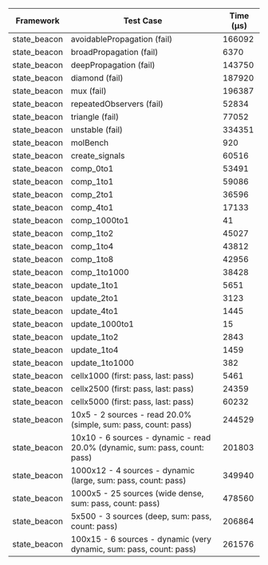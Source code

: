 | Framework | Test Case | Time (μs) |
| --- | --- | --- |
| state_beacon | avoidablePropagation (fail) | 166092 |
| state_beacon | broadPropagation (fail) | 6370 |
| state_beacon | deepPropagation (fail) | 143750 |
| state_beacon | diamond (fail) | 187920 |
| state_beacon | mux (fail) | 196387 |
| state_beacon | repeatedObservers (fail) | 52834 |
| state_beacon | triangle (fail) | 77052 |
| state_beacon | unstable (fail) | 334351 |
| state_beacon | molBench | 920 |
| state_beacon | create_signals | 60516 |
| state_beacon | comp_0to1 | 53491 |
| state_beacon | comp_1to1 | 59086 |
| state_beacon | comp_2to1 | 36596 |
| state_beacon | comp_4to1 | 17133 |
| state_beacon | comp_1000to1 | 41 |
| state_beacon | comp_1to2 | 45027 |
| state_beacon | comp_1to4 | 43812 |
| state_beacon | comp_1to8 | 42956 |
| state_beacon | comp_1to1000 | 38428 |
| state_beacon | update_1to1 | 5651 |
| state_beacon | update_2to1 | 3123 |
| state_beacon | update_4to1 | 1445 |
| state_beacon | update_1000to1 | 15 |
| state_beacon | update_1to2 | 2843 |
| state_beacon | update_1to4 | 1459 |
| state_beacon | update_1to1000 | 382 |
| state_beacon | cellx1000 (first: pass, last: pass) | 5461 |
| state_beacon | cellx2500 (first: pass, last: pass) | 24359 |
| state_beacon | cellx5000 (first: pass, last: pass) | 60232 |
| state_beacon | 10x5 - 2 sources - read 20.0% (simple, sum: pass, count: pass) | 244529 |
| state_beacon | 10x10 - 6 sources - dynamic - read 20.0% (dynamic, sum: pass, count: pass) | 201803 |
| state_beacon | 1000x12 - 4 sources - dynamic (large, sum: pass, count: pass) | 349940 |
| state_beacon | 1000x5 - 25 sources (wide dense, sum: pass, count: pass) | 478560 |
| state_beacon | 5x500 - 3 sources (deep, sum: pass, count: pass) | 206864 |
| state_beacon | 100x15 - 6 sources - dynamic (very dynamic, sum: pass, count: pass) | 261576 |
